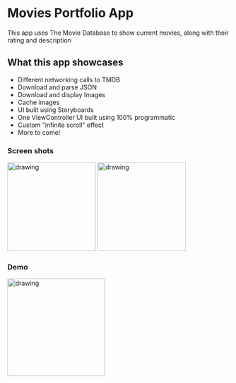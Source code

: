# Movies Portfolio App
This app uses The Movie Database to show current movies, along with their rating and description

## What this app showcases
* Different networking calls to TMDB
* Download and parse JSON
* Download and display Images
* Cache images
* UI built using Storyboards
* One ViewController UI built using 100% programmatic
* Custom "infinite scroll" effect
* More to come!

### Screen shots
<img src="Demo/movies1.PNG" alt="drawing" width="200"/> <img src="Demo/movies2.PNG" alt="drawing" width="200"/>
### Demo
<img src="Demo/movies3.gif" alt="drawing" width="220"/>

